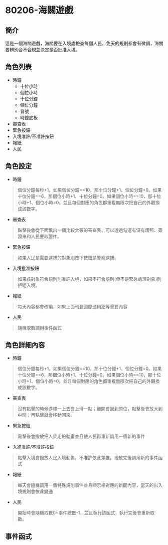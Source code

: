 # 80206-海關遊戲

## 簡介
這是一個海關遊戲，海關要在入境處檢查每個人民，免天的規則都會有微調，海關要辨別合不合規並決定是否批准入境。

## 角色列表
- 時鐘
    - 十位小時
    - 個位小時
    - 十位分鐘
    - 個位分鐘
    - 冒號
    - 時鐘底板
 - 審查表
 - 緊急按鈕
 - 入境准許/不准許按鈕
 - 報紙
 - 人民

## 角色設定
- 時鐘
 > 個位分鐘每秒+1。如果個位分鐘==10，那十位分鐘+1、個位分鐘=0。如果十位分鐘==6，那個位小時+1、十位分鐘=0。如果個位小時==10，那十位小時+1、個位小時=0。並且每個對應的角色都重複無限次把自己的外觀換成該數字。
- 審查表
 > 點擊後會從下面飄出一個比較大張的審查表，可以透過勾選有沒有護照、簽證來和人民要取證件。
- 緊急按鈕
 > 如果人民是需要逮捕的對象則按下按鈕請警察逮捕。
- 入境批准按鈕
 > 如果該對象符合規則則准許入境，如果不符合規則(但不是緊急處理對象)則拒絕入境。
- 報紙
 > 每天內容都會改編，如果上面刊登國際通緝犯等重要內容
- 人民
 > 隨機取數調用事件函式

## 角色詳細內容
- 時鐘
 > 個位分鐘每秒+1。如果個位分鐘==10，那十位分鐘+1、個位分鐘=0。如果十位分鐘==6，那個位小時+1、十位分鐘=0。如果個位小時==10，那十位小時+1、個位小時=0。並且每個對應的角色都重複無限次把自己的外觀換成該數字。
- 審查表
 > 沒有點擊的時候游標一上去會上滑一點；離開會回到原位，點擊後會放大到中間；再點擊就會移動回來。
- 緊急按鈕
 > 電擊後會撥放把人架走的動畫並且使人民再重新調用一個新的事件
- 入進准許/不准許按鈕
 > 點擊入境會撥放人民入境動畫，不准許依此類推。撥放完後調用新的事件函式
- 報紙
 > 每天會隨機調用一個特殊規則事件並且顯示相對應的新聞內容，當天的出入境規則會依此變通
- 人民
 > 開始時會隨機取數0~事件總數-1，並且執行該函式，執行完後會重新取數。

## 事件函式
